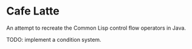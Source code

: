# Cafe Latte

An attempt to recreate the Common Lisp control flow operators in Java.

TODO: implement a condition system.
